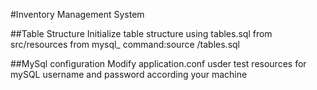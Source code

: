 #Inventory Management System

##Table Structure
Initialize table structure using tables.sql from src/resources from mysql_
command:source <path>/tables.sql

##MySql configuration
Modify application.conf  usder test resources for mySQL username and password according your machine
